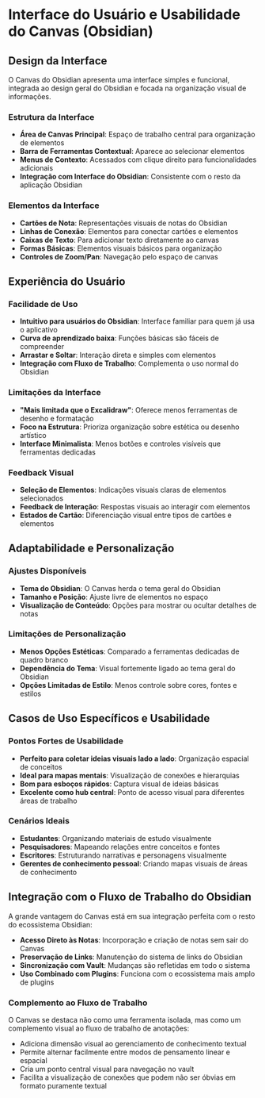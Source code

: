 # Interface do Usuário e Usabilidade do Canvas (Obsidian)

## Design da Interface

O Canvas do Obsidian apresenta uma interface simples e funcional, integrada ao design geral do Obsidian e focada na organização visual de informações.

### Estrutura da Interface

- **Área de Canvas Principal**: Espaço de trabalho central para organização de elementos
- **Barra de Ferramentas Contextual**: Aparece ao selecionar elementos
- **Menus de Contexto**: Acessados com clique direito para funcionalidades adicionais
- **Integração com Interface do Obsidian**: Consistente com o resto da aplicação Obsidian

### Elementos da Interface

- **Cartões de Nota**: Representações visuais de notas do Obsidian
- **Linhas de Conexão**: Elementos para conectar cartões e elementos
- **Caixas de Texto**: Para adicionar texto diretamente ao canvas
- **Formas Básicas**: Elementos visuais básicos para organização
- **Controles de Zoom/Pan**: Navegação pelo espaço de canvas

## Experiência do Usuário

### Facilidade de Uso

- **Intuitivo para usuários do Obsidian**: Interface familiar para quem já usa o aplicativo
- **Curva de aprendizado baixa**: Funções básicas são fáceis de compreender
- **Arrastar e Soltar**: Interação direta e simples com elementos
- **Integração com Fluxo de Trabalho**: Complementa o uso normal do Obsidian

### Limitações da Interface

- **"Mais limitada que o Excalidraw"**: Oferece menos ferramentas de desenho e formatação
- **Foco na Estrutura**: Prioriza organização sobre estética ou desenho artístico
- **Interface Minimalista**: Menos botões e controles visíveis que ferramentas dedicadas

### Feedback Visual

- **Seleção de Elementos**: Indicações visuais claras de elementos selecionados
- **Feedback de Interação**: Respostas visuais ao interagir com elementos
- **Estados de Cartão**: Diferenciação visual entre tipos de cartões e elementos

## Adaptabilidade e Personalização

### Ajustes Disponíveis

- **Tema do Obsidian**: O Canvas herda o tema geral do Obsidian
- **Tamanho e Posição**: Ajuste livre de elementos no espaço
- **Visualização de Conteúdo**: Opções para mostrar ou ocultar detalhes de notas

### Limitações de Personalização

- **Menos Opções Estéticas**: Comparado a ferramentas dedicadas de quadro branco
- **Dependência do Tema**: Visual fortemente ligado ao tema geral do Obsidian
- **Opções Limitadas de Estilo**: Menos controle sobre cores, fontes e estilos

## Casos de Uso Específicos e Usabilidade

### Pontos Fortes de Usabilidade

- **Perfeito para coletar ideias visuais lado a lado**: Organização espacial de conceitos
- **Ideal para mapas mentais**: Visualização de conexões e hierarquias
- **Bom para esboços rápidos**: Captura visual de ideias básicas
- **Excelente como hub central**: Ponto de acesso visual para diferentes áreas de trabalho

### Cenários Ideais

- **Estudantes**: Organizando materiais de estudo visualmente
- **Pesquisadores**: Mapeando relações entre conceitos e fontes
- **Escritores**: Estruturando narrativas e personagens visualmente
- **Gerentes de conhecimento pessoal**: Criando mapas visuais de áreas de conhecimento

## Integração com o Fluxo de Trabalho do Obsidian

A grande vantagem do Canvas está em sua integração perfeita com o resto do ecossistema Obsidian:

- **Acesso Direto às Notas**: Incorporação e criação de notas sem sair do Canvas
- **Preservação de Links**: Manutenção do sistema de links do Obsidian
- **Sincronização com Vault**: Mudanças são refletidas em todo o sistema
- **Uso Combinado com Plugins**: Funciona com o ecossistema mais amplo de plugins

### Complemento ao Fluxo de Trabalho

O Canvas se destaca não como uma ferramenta isolada, mas como um complemento visual ao fluxo de trabalho de anotações:

- Adiciona dimensão visual ao gerenciamento de conhecimento textual
- Permite alternar facilmente entre modos de pensamento linear e espacial
- Cria um ponto central visual para navegação no vault
- Facilita a visualização de conexões que podem não ser óbvias em formato puramente textual
